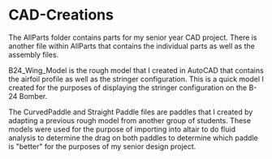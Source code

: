 # CAD-Creations

The AllParts folder contains parts for my senior year CAD project. There is another file 
within AllParts that contains the individual parts as well as the assembly files.


B24_Wing_Model is the rough model that I created in AutoCAD that contains the airfoil profile as well as the stringer configuration. This is a 
quick model I created for the purposes of displaying the stringer configuration on the B-24 Bomber.


The CurvedPaddle and Straight Paddle files are paddles that I created by adapting a previous rough model from another group of students. These models were
used for the purpose of importing into altair to do fluid analysis to determine the drag on both paddles to determine which paddle is "better" for the
purposes of my senior design project.
